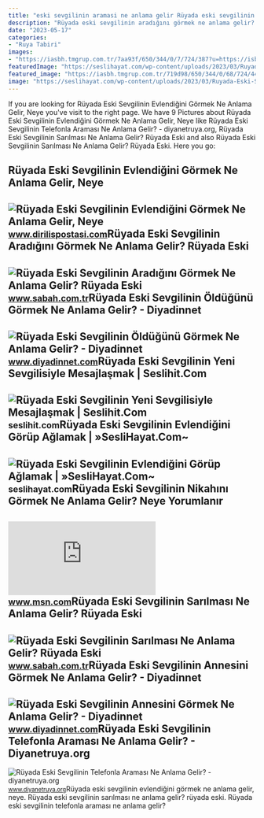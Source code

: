 ```yaml
---
title: "eski sevgilinin aramasi ne anlama gelir Rüyada eski sevgilinin sarılması ne anlama gelir? rüyada eski"
description: "Rüyada eski sevgilinin aradığını görmek ne anlama gelir? rüyada eski"
date: "2023-05-17"
categories:
- "Ruya Tabiri"
images:
- "https://iasbh.tmgrup.com.tr/7aa93f/650/344/0/7/724/387?u=https://isbh.tmgrup.com.tr/sbh/2022/06/20/ruyada-eski-sevgilinin-aradigini-gormek-ne-anlama-gelir-ruyada-eski-sevgilinin-aramasinin-anlami-1655710931338.jpg"
featuredImage: "https://seslihayat.com/wp-content/uploads/2023/03/Ruyada-Eski-Sevgiliyi-Gormek-Ne-Anlama-Gelir-1024x683.jpg"
featured_image: "https://iasbh.tmgrup.com.tr/719d98/650/344/0/68/724/448?u=https://isbh.tmgrup.com.tr/sbh/2022/06/20/ruyada-eski-sevgilinin-sarilmasi-ne-anlama-gelir-ruyada-eski-sevgilinin-sarilmasinin-anlami-1655711011635.jpg"
image: "https://seslihayat.com/wp-content/uploads/2023/03/Ruyada-Eski-Sevgiliyi-Gormek-Ne-Anlama-Gelir-1024x683.jpg"
---
```


If you are looking for Rüyada Eski Sevgilinin Evlendiğini Görmek Ne Anlama Gelir, Neye you've visit to the right page. We have 9 Pictures about Rüyada Eski Sevgilinin Evlendiğini Görmek Ne Anlama Gelir, Neye like Rüyada Eski Sevgilinin Telefonla Araması Ne Anlama Gelir? - diyanetruya.org, Rüyada Eski Sevgilinin Sarılması Ne Anlama Gelir? Rüyada Eski and also Rüyada Eski Sevgilinin Sarılması Ne Anlama Gelir? Rüyada Eski. Here you go:

Rüyada Eski Sevgilinin Evlendiğini Görmek Ne Anlama Gelir, Neye
---------------------------------------------------------------

 ![Rüyada Eski Sevgilinin Evlendiğini Görmek Ne Anlama Gelir, Neye](https://static.daktilo.com/sites/805/uploads/2021/05/07/ruyada-eski-sevgilinin-evlendigini-gormek-ne-anlama-gelir-neye-isarettir-anlami-yorumu.jpg) <small>www.dirilispostasi.com</small>Rüyada Eski Sevgilinin Aradığını Görmek Ne Anlama Gelir? Rüyada Eski
--------------------------------------------------------------------

 ![Rüyada Eski Sevgilinin Aradığını Görmek Ne Anlama Gelir? Rüyada Eski](https://iasbh.tmgrup.com.tr/7aa93f/650/344/0/7/724/387?u=https://isbh.tmgrup.com.tr/sbh/2022/06/20/ruyada-eski-sevgilinin-aradigini-gormek-ne-anlama-gelir-ruyada-eski-sevgilinin-aramasinin-anlami-1655710931338.jpg) <small>www.sabah.com.tr</small>Rüyada Eski Sevgilinin Öldüğünü Görmek Ne Anlama Gelir? - Diyadinnet
--------------------------------------------------------------------

 ![Rüyada Eski Sevgilinin Öldüğünü Görmek Ne Anlama Gelir? - Diyadinnet](https://www.diyadinnet.com/d/ruya/ruyada-eski-sevgilinin-oldugunu-gormek-ne-anlama-gelir-10638.jpg) <small>www.diyadinnet.com</small>Rüyada Eski Sevgilinin Yeni Sevgilisiyle Mesajlaşmak | Seslihit.Com
-------------------------------------------------------------------

 ![Rüyada Eski Sevgilinin Yeni Sevgilisiyle Mesajlaşmak | Seslihit.Com](https://seslihit.com/wp-content/uploads/2023/03/Ruyada-Eski-Sevgilinin-Yeni-Sevgilisiyle-Mesajlarini-Okumak-Gormek-Nedir-Ne-Anlama-Gelir-768x512.jpg) <small>seslihit.com</small>Rüyada Eski Sevgilinin Evlendiğini Görüp Ağlamak | »SesliHayat.Com~
-------------------------------------------------------------------

 ![Rüyada Eski Sevgilinin Evlendiğini Görüp Ağlamak | »SesliHayat.Com~](https://seslihayat.com/wp-content/uploads/2023/03/Ruyada-Eski-Sevgiliyi-Gormek-Ne-Anlama-Gelir-1024x683.jpg) <small>seslihayat.com</small>Rüyada Eski Sevgilinin Nikahını Görmek Ne Anlama Gelir? Neye Yorumlanır
-----------------------------------------------------------------------

 ![Rüyada eski sevgilinin nikahını görmek ne anlama gelir? Neye yorumlanır](https://img-s-msn-com.akamaized.net/tenant/amp/entityid/AA1ccb5n.img?w=1280&h=853&m=4&q=74) <small>www.msn.com</small>Rüyada Eski Sevgilinin Sarılması Ne Anlama Gelir? Rüyada Eski
-------------------------------------------------------------

 ![Rüyada Eski Sevgilinin Sarılması Ne Anlama Gelir? Rüyada Eski](https://iasbh.tmgrup.com.tr/719d98/650/344/0/68/724/448?u=https://isbh.tmgrup.com.tr/sbh/2022/06/20/ruyada-eski-sevgilinin-sarilmasi-ne-anlama-gelir-ruyada-eski-sevgilinin-sarilmasinin-anlami-1655711011635.jpg) <small>www.sabah.com.tr</small>Rüyada Eski Sevgilinin Annesini Görmek Ne Anlama Gelir? - Diyadinnet
--------------------------------------------------------------------

 ![Rüyada Eski Sevgilinin Annesini Görmek Ne Anlama Gelir? - Diyadinnet](https://www.diyadinnet.com/d/ruya/ruyada-eski-sevgilinin-annesini-gormek-ne-anlama-gelir-158.jpg) <small>www.diyadinnet.com</small>Rüyada Eski Sevgilinin Telefonla Araması Ne Anlama Gelir? - Diyanetruya.org
---------------------------------------------------------------------------

 ![Rüyada Eski Sevgilinin Telefonla Araması Ne Anlama Gelir? - diyanetruya.org](https://www.diyanetruya.org/wp-content/uploads/2023/07/Ruyada-Eski-Sevgilinin-Telefonla-Aramasi-Ne-Anlama-Gelir.jpg) <small>www.diyanetruya.org</small>Rüyada eski sevgilinin evlendiğini görmek ne anlama gelir, neye. Rüyada eski sevgilinin sarılması ne anlama gelir? rüyada eski. Rüyada eski sevgilinin telefonla araması ne anlama gelir?
